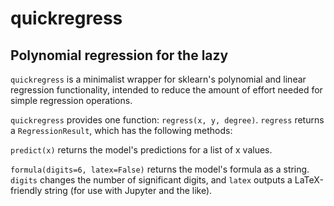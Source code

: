 # quickregress
## Polynomial regression for the lazy

`quickregress` is a minimalist wrapper for sklearn's polynomial and linear regression functionality, intended to reduce the amount of effort needed for simple regression operations.

`quickregress` provides one function: `regress(x, y, degree)`. `regress` returns a `RegressionResult`, which has the following methods:

`predict(x)` returns the model's predictions for a list of x values.

`formula(digits=6, latex=False)` returns the model's formula as a string. `digits` changes the number of significant digits, and `latex` outputs a LaTeX-friendly string (for use with Jupyter and the like).
